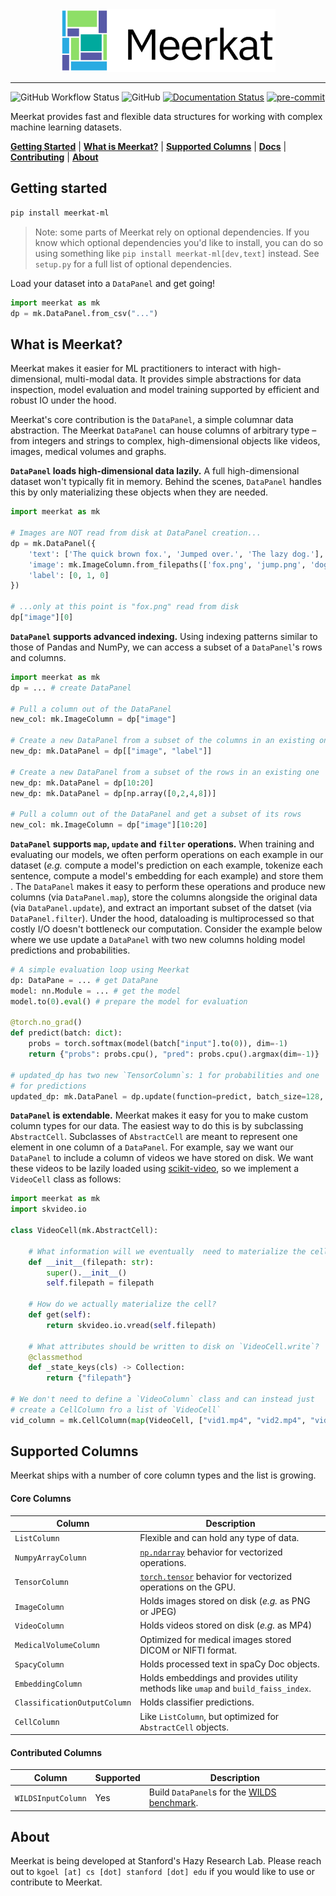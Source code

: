 
<div align="center">
    <img src="docs/meerkat.png" height=100 alt="Meerkat logo"/>
</div>

-----

![GitHub Workflow Status](https://img.shields.io/github/workflow/status/robustness-gym/meerkat/CI)
![GitHub](https://img.shields.io/github/license/robustness-gym/meerkat)
[![Documentation Status](https://readthedocs.org/projects/meerkat/badge/?version=latest)](https://meerkat.readthedocs.io/en/latest/?badge=latest)
[![pre-commit](https://img.shields.io/badge/pre--commit-enabled-brightgreen?logo=pre-commit&logoColor=white)](https://github.com/pre-commit/pre-commit)
<!---[![codecov](https://codecov.io/gh/robustness-gym/meerkat/branch/main/graph/badge.svg?token=MOLQYUSYQU)](https://codecov.io/gh/robustness-gym/meerkat)--->

Meerkat provides fast and flexible data structures for working with complex machine learning datasets. 

[**Getting Started**](#getting-started)
| [**What is Meerkat?**](#what-is-meerkat)
| [**Supported Columns**](#supported-columns)
| [**Docs**](https://meerkat.readthedocs.io/en/latest/index.html)
| [**Contributing**](CONTRIBUTING.md)
| [**About**](#about)


## Getting started
```bash
pip install meerkat-ml
``` 
> Note: some parts of Meerkat rely on optional dependencies. If you know which optional dependencies you'd like to install, you can do so using something like `pip install meerkat-ml[dev,text]` instead. See `setup.py` for a full list of optional dependencies.   
 
Load your dataset into a `DataPanel` and get going!
```python
import meerkat as mk
dp = mk.DataPanel.from_csv("...")
```


## What is Meerkat?
Meerkat makes it easier for ML practitioners to interact with high-dimensional, multi-modal data. It provides simple abstractions for data inspection, model evaluation and model training supported by efficient and robust IO under the hood.  

Meerkat's core contribution is the `DataPanel`, a simple columnar data abstraction. The Meerkat `DataPanel` can house columns of arbitrary type – from integers and strings to complex, high-dimensional objects like videos, images, medical volumes and graphs. 

**`DataPanel` loads high-dimensional data lazily.**     A full high-dimensional dataset won't typically fit in memory. Behind the scenes, `DataPanel` handles this by only materializing these objects when they are needed. 
```python
import meerkat as mk

# Images are NOT read from disk at DataPanel creation...
dp = mk.DataPanel({
    'text': ['The quick brown fox.', 'Jumped over.', 'The lazy dog.'],
    'image': mk.ImageColumn.from_filepaths(['fox.png', 'jump.png', 'dog.png']),
    'label': [0, 1, 0]
}) 

# ...only at this point is "fox.png" read from disk
dp["image"][0]
```

**`DataPanel` supports advanced indexing.**  Using indexing patterns similar to those of Pandas and NumPy, we can access a subset of a `DataPanel`'s rows and columns. 
```python
import meerkat as mk
dp = ... # create DataPanel

# Pull a column out of the DataPanel
new_col: mk.ImageColumn = dp["image"]

# Create a new DataPanel from a subset of the columns in an existing one
new_dp: mk.DataPanel = dp[["image", "label"]] 

# Create a new DataPanel from a subset of the rows in an existing one
new_dp: mk.DataPanel = dp[10:20] 
new_dp: mk.DataPanel = dp[np.array([0,2,4,8])]

# Pull a column out of the DataPanel and get a subset of its rows 
new_col: mk.ImageColumn = dp["image"][10:20]
```

**`DataPanel` supports `map`, `update` and `filter` operations.**  When training and evaluating our models, we often perform operations on each example in our dataset (*e.g.* compute a model's prediction on each example, tokenize each sentence, compute a model's embedding for each example) and store them . The `DataPanel` makes it easy to perform these operations and produce new columns (via `DataPanel.map`), store the columns alongside the original data (via `DataPanel.update`), and extract an important subset of the datset (via `DataPanel.filter`). Under the hood, dataloading is multiprocessed so that costly I/O doesn't bottleneck our computation. Consider the example below where we use update a `DataPanel` with two new columns holding model predictions and probabilities.  
```python
# A simple evaluation loop using Meerkat 
dp: DataPane = ... # get DataPane
model: nn.Module = ... # get the model
model.to(0).eval() # prepare the model for evaluation

@torch.no_grad()
def predict(batch: dict):
    probs = torch.softmax(model(batch["input"].to(0)), dim=-1)
    return {"probs": probs.cpu(), "pred": probs.cpu().argmax(dim=-1)}

# updated_dp has two new `TensorColumn`s: 1 for probabilities and one
# for predictions
updated_dp: mk.DataPanel = dp.update(function=predict, batch_size=128, is_batched_fn=True)
```

**`DataPanel` is extendable.** Meerkat makes it easy for you to make custom column types for our data. The easiest way to do this is by subclassing `AbstractCell`. Subclasses of `AbstractCell` are meant to represent one element in one column of a `DataPanel`. For example, say we want our `DataPanel` to include a column of videos we have stored on disk. We want these videos to be lazily loaded using [scikit-video](http://www.scikit-video.org/stable/index.html), so we implement a `VideoCell` class as follows: 
```python
import meerkat as mk
import skvideo.io

class VideoCell(mk.AbstractCell):
    
    # What information will we eventually  need to materialize the cell? 
    def __init__(filepath: str):
        super().__init__()
        self.filepath = filepath
    
    # How do we actually materialize the cell?
    def get(self):
        return skvideo.io.vread(self.filepath)
    
    # What attributes should be written to disk on `VideoCell.write`?
    @classmethod
    def _state_keys(cls) -> Collection:
        return {"filepath"}

# We don't need to define a `VideoColumn` class and can instead just
# create a CellColumn fro a list of `VideoCell`
vid_column = mk.CellColumn(map(VideoCell, ["vid1.mp4", "vid2.mp4", "vid3.mp4"]))
```
## Supported Columns
Meerkat ships with a number of core column types and the list is growing.
#### Core Columns
| Column             |Description                                                  |
|--------------------|--------------------------------------------------------------|
| `ListColumn`       | Flexible and can hold any type of data.                      |
| `NumpyArrayColumn` | [`np.ndarray`](https://numpy.org/doc/stable/reference/generated/numpy.ndarray.html) behavior for vectorized operations.               |
| `TensorColumn`     | [`torch.tensor`](https://pytorch.org/docs/stable/tensors.html) behavior for vectorized operations on the GPU.    |
| `ImageColumn`      | Holds images stored on disk (*e.g.* as PNG or JPEG)                              |
| `VideoColumn`      | Holds videos stored on disk (*e.g.* as MP4)                              |
| `MedicalVolumeColumn` |Optimized for medical images stored DICOM or NIFTI format.|
| `SpacyColumn`      | Holds processed text in spaCy Doc objects.                         |
| `EmbeddingColumn`  | Holds embeddings and provides utility methods like `umap` and `build_faiss_index`.|
| `ClassificationOutputColumn` | Holds classifier predictions.|
| `CellColumn`       | Like `ListColumn`, but optimized for `AbstractCell` objects. |


#### Contributed Columns
| Column             | Supported | Description                                                  |
|--------------------|-----------|--------------------------------------------------------------|
| `WILDSInputColumn`       | Yes       | Build `DataPanel`s for the [WILDS benchmark](https://wilds.stanford.edu/).|


## About
Meerkat is being developed at Stanford's Hazy Research Lab. Please reach out to `kgoel [at] cs [dot] stanford [dot] edu` if you would like to use or contribute to Meerkat.

